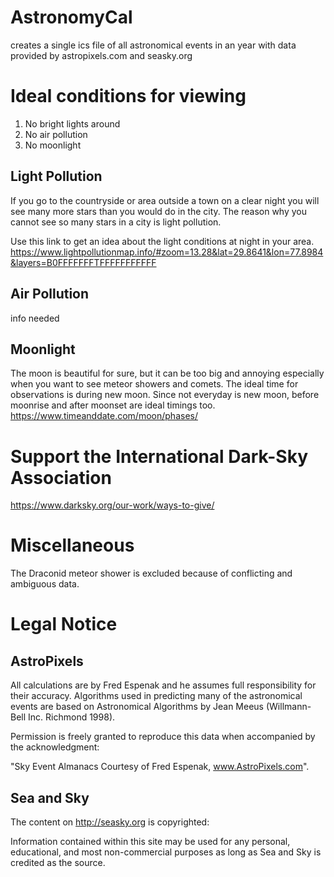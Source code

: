 # AstronomyCal
creates a single ics file of all astronomical events in an year with data provided by astropixels.com and seasky.org

# Ideal conditions for viewing

1. No bright lights around
2. No air pollution
3. No moonlight 


## Light Pollution
If you go to the countryside or area outside a town on a clear night you will see many more stars than you would do in the city. The reason why you cannot see so many stars in a city is light pollution.

Use this link to get an idea about the light conditions at night in your area. https://www.lightpollutionmap.info/#zoom=13.28&lat=29.8641&lon=77.8984&layers=B0FFFFFFFTFFFFFFFFFFF

## Air Pollution
info needed

## Moonlight
The moon is beautiful for sure, but it can be too big and annoying especially when you want to see meteor showers and comets. The ideal time for observations is during new moon. Since not everyday is new moon, before moonrise and after moonset are ideal timings too.
https://www.timeanddate.com/moon/phases/

# Support the International Dark-Sky Association
https://www.darksky.org/our-work/ways-to-give/


# Miscellaneous
The Draconid meteor shower is excluded because of conflicting and ambiguous data.


# Legal Notice

## AstroPixels
All calculations are by Fred Espenak and he assumes full responsibility for their accuracy. Algorithms used in predicting many of the astronomical events are based on Astronomical Algorithms by Jean Meeus (Willmann-Bell Inc. Richmond 1998).

Permission is freely granted to reproduce this data when accompanied by the acknowledgment:

"Sky Event Almanacs Courtesy of Fred Espenak, www.AstroPixels.com".

## Sea and Sky
The content on http://seasky.org is copyrighted:

Information contained within this site may be used for any personal, educational, and most non-commercial purposes as long as Sea and Sky is credited as the source.

